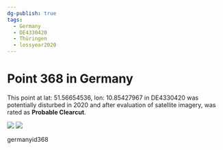 ```yaml
---
dg-publish: true
tags:
  - Germany
  - DE4330420
  - Thüringen
  - lossyear2020
---
```


# Point 368 in Germany

This point at lat: 51.56654536, lon: 10.85427967 in DE4330420 was potentially disturbed in 2020 and after evaluation of satellite imagery, was rated as **Probable Clearcut**.

<div class='juxtapose' data-showcredits='false'>
<img src='https://baserow-backend-production20240528124524339000000001.s3.amazonaws.com/user_files/oBoEO00uj4GV9ench6VaSunKxg0Pf5kq_fdb89cce43f9d0a83f9d1abf61ad56d7c2cf33013280370f7cb5b10fa9162cb4.png' data-label='April 2018' />
<img src='https://baserow-backend-production20240528124524339000000001.s3.amazonaws.com/user_files/v33O6WfMF9iXN2WiDbM1eb7hTJoQU1EI_7a6b0843222732bfb75c4f1f8d36ff329f64f5f0474201fc29349d1c0e7a672c.png' data-label='June 2023' />
</div>

germanyid368